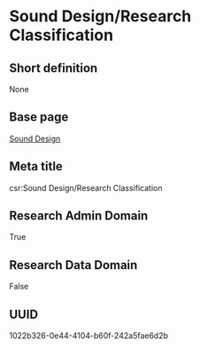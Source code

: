 # Sound Design/Research Classification
## Short definition
None
## Base page
[Sound Design](../../Objects/Sound%20Design.md)
## Meta title
csr:Sound Design/Research Classification
## Research Admin Domain
True
## Research Data Domain
False
## UUID
1022b326-0e44-4104-b60f-242a5fae6d2b
